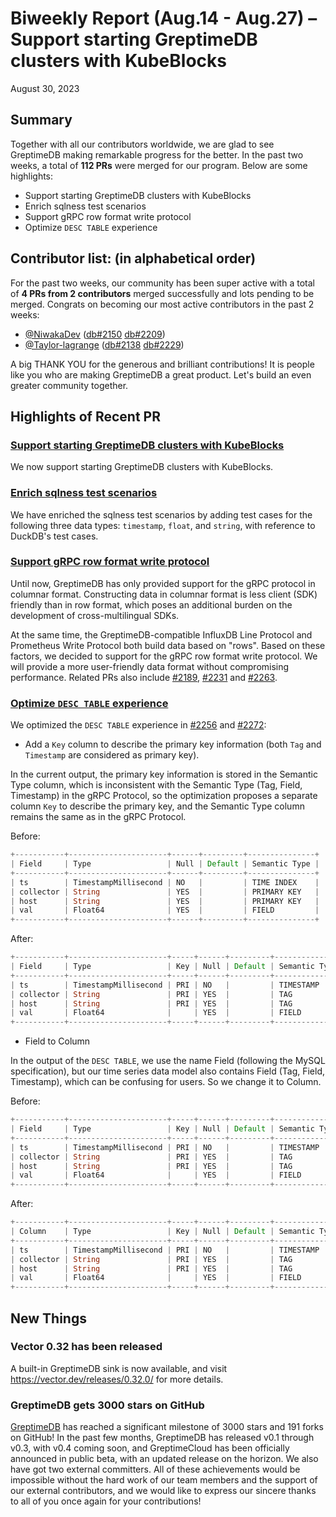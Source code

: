 # Biweekly Report (Aug.14 - Aug.27) – Support starting GreptimeDB clusters with KubeBlocks

August 30, 2023

## Summary

Together with all our contributors worldwide, we are glad to see GreptimeDB making remarkable progress for the better. In the past two weeks, a total of **112 PRs** were merged for our program. Below are some highlights:

- Support starting GreptimeDB clusters with KubeBlocks
- Enrich sqlness test scenarios
- Support gRPC row format write protocol
- Optimize `DESC TABLE` experience

## Contributor list: (in alphabetical order)

For the past two weeks, our community has been super active with a total of **4 PRs from 2 contributors** merged successfully and lots pending to be merged.
Congrats on becoming our most active contributors in the past 2 weeks:

- [@NiwakaDev](https://github.com/NiwakaDev) ([db#2150](https://github.com/GreptimeTeam/greptimedb/pull/2150) [db#2209](https://github.com/GreptimeTeam/greptimedb/pull/2209))
- [@Taylor-lagrange](https://github.com/Taylor-lagrange) ([db#2138](https://github.com/GreptimeTeam/greptimedb/pull/2138) [db#2229](https://github.com/GreptimeTeam/greptimedb/pull/2229))

A big THANK YOU for the generous and brilliant contributions! It is people like you who are making GreptimeDB a great product. Let's build an even greater community together.

## Highlights of Recent PR

### [Support starting GreptimeDB clusters with KubeBlocks](https://github.com/apecloud/kubeblocks/pull/4822)

We now support starting GreptimeDB clusters with KubeBlocks.

### [Enrich sqlness test scenarios](https://github.com/GreptimeTeam/greptimedb/pull/2073)

We have enriched the sqlness test scenarios by adding test cases for the following three data types: `timestamp`, `float`, and `string`, with reference to DuckDB's test cases.

### [Support gRPC row format write protocol](https://github.com/GreptimeTeam/greptimedb/pull/2188)

Until now, GreptimeDB has only provided support for the gRPC protocol in columnar format. Constructing data in columnar format is less client (SDK) friendly than in row format, which poses an additional burden on the development of cross-multilingual SDKs.

At the same time, the GreptimeDB-compatible InfluxDB Line Protocol and Prometheus Write Protocol both build data based on "rows". Based on these factors, we decided to support for the gRPC row format write protocol. We will provide a more user-friendly data format without compromising performance. Related PRs also include [#2189](https://github.com/GreptimeTeam/greptimedb/pull/2189), [#2231](https://github.com/GreptimeTeam/greptimedb/pull/2231) and [#2263](https://github.com/GreptimeTeam/greptimedb/pull/2263).

### [Optimize `DESC TABLE` experience](https://github.com/GreptimeTeam/greptimedb/pull/2256)

We optimized the `DESC TABLE` experience in [#2256](https://github.com/GreptimeTeam/greptimedb/pull/2256) and [#2272](https://github.com/GreptimeTeam/greptimedb/pull/2272):

- Add a `Key` column to describe the primary key information (both `Tag` and `Timestamp` are considered as primary key).

In the current output, the primary key information is stored in the Semantic Type column, which is inconsistent with the Semantic Type (Tag, Field, Timestamp) in the gRPC Protocol, so the optimization proposes a separate column `Key` to describe the primary key, and the Semantic Type column remains the same as in the gRPC Protocol.

Before:

```rust
+-----------+----------------------+------+---------+---------------+
| Field     | Type                 | Null | Default | Semantic Type |
+-----------+----------------------+------+---------+---------------+
| ts        | TimestampMillisecond | NO   |         | TIME INDEX    |
| collector | String               | YES  |         | PRIMARY KEY   |
| host      | String               | YES  |         | PRIMARY KEY   |
| val       | Float64              | YES  |         | FIELD         |
+-----------+----------------------+------+---------+---------------+
```

After:

```rust
+-----------+----------------------+-----+------+---------+---------------+
| Field     | Type                 | Key | Null | Default | Semantic Type |
+-----------+----------------------+-----+------+---------+---------------+
| ts        | TimestampMillisecond | PRI | NO   |         | TIMESTAMP     |
| collector | String               | PRI | YES  |         | TAG           |
| host      | String               | PRI | YES  |         | TAG           |
| val       | Float64              |     | YES  |         | FIELD         |
+-----------+----------------------+-----+------+---------+---------------+
```

- Field to Column

In the output of the `DESC TABLE`, we use the name Field (following the MySQL specification), but our time series data model also contains Field (Tag, Field, Timestamp), which can be confusing for users. So we change it to Column.

Before:

```rust
+-----------+----------------------+-----+------+---------+---------------+
| Field     | Type                 | Key | Null | Default | Semantic Type |
+-----------+----------------------+-----+------+---------+---------------+
| ts        | TimestampMillisecond | PRI | NO   |         | TIMESTAMP     |
| collector | String               | PRI | YES  |         | TAG           |
| host      | String               | PRI | YES  |         | TAG           |
| val       | Float64              |     | YES  |         | FIELD         |
+-----------+----------------------+-----+------+---------+---------------+
```

After:

```rust
+-----------+----------------------+-----+------+---------+---------------+
| Column    | Type                 | Key | Null | Default | Semantic Type |
+-----------+----------------------+-----+------+---------+---------------+
| ts        | TimestampMillisecond | PRI | NO   |         | TIMESTAMP     |
| collector | String               | PRI | YES  |         | TAG           |
| host      | String               | PRI | YES  |         | TAG           |
| val       | Float64              |     | YES  |         | FIELD         |
+-----------+----------------------+-----+------+---------+---------------+
```

## New Things

### Vector 0.32 has been released

A built-in GreptimeDB sink is now available, and visit <https://vector.dev/releases/0.32.0/> for more details.

### GreptimeDB gets 3000 stars on GitHub

[GreptimeDB](https://github.com/GreptimeTeam/greptimedb) has reached a significant milestone of 3000 stars and 191 forks on GitHub! In the past few months, GreptimeDB has released v0.1 through v0.3, with v0.4 coming soon, and GreptimeCloud has been officially announced in public beta, with an updated release on the horizon. We also have got two external committers. All of these achievements would be impossible without the hard work of our team members and the support of our external contributors, and we would like to express our sincere thanks to all of you once again for your contributions!

